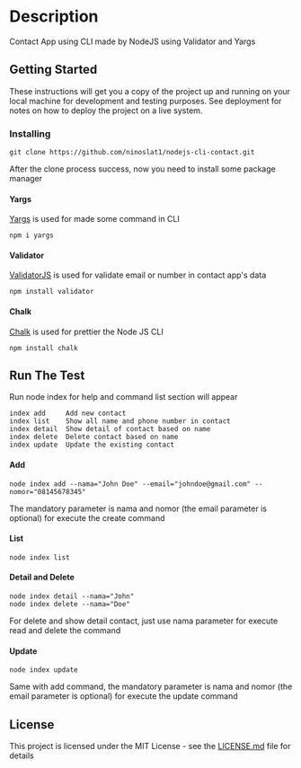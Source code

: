 # Description
Contact App using CLI made by NodeJS using Validator and Yargs

## Getting Started
These instructions will get you a copy of the project up and running on your local machine for development and testing purposes. See deployment for notes on how to deploy the project on a live system.

### Installing
```
git clone https://github.com/ninoslat1/nodejs-cli-contact.git
```
After the clone process success, now you need to install some package manager
#### Yargs
[Yargs](https://www.npmjs.com/package/yargs) is used for made some command in CLI
```
npm i yargs
```
#### Validator
[ValidatorJS](https://www.npmjs.com/package/validator) is used for validate email or number in contact app's data
```
npm install validator
```
#### Chalk
[Chalk](https://www.npmjs.com/package/chalk) is used for prettier the Node JS CLI
```
npm install chalk
```

## Run The Test
Run node index for help and command list section will appear
```
index add     Add new contact
index list    Show all name and phone number in contact
index detail  Show detail of contact based on name
index delete  Delete contact based on name
index update  Update the existing contact
```

#### Add
```
node index add --nama="John Doe" --email="johndoe@gmail.com" --nomor="08145678345"
```

The mandatory parameter is nama and nomor (the email parameter is optional) for execute the create command

#### List
```
node index list
```

#### Detail and Delete
```
node index detail --nama="John"
node index delete --nama="Doe"
```

For delete and show detail contact, just use nama parameter for execute read and delete the command

#### Update
```
node index update
```

Same with add command, the mandatory parameter is nama and nomor (the email parameter is optional) for execute the update command

## License

This project is licensed under the MIT License - see the [LICENSE.md](LICENSE.md) file for details
